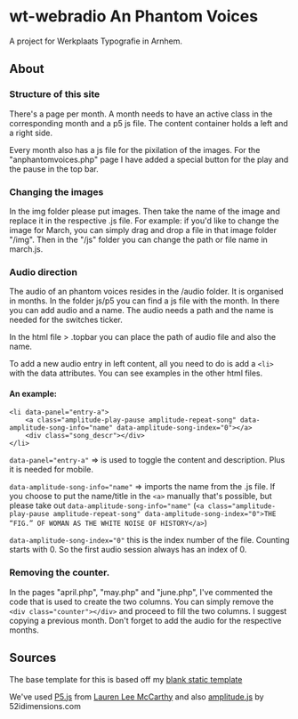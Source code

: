 # wt-webradio An Phantom Voices
A project for Werkplaats Typografie in Arnhem.

## About


### Structure of this site
There's a page per month. A month needs to have an active class in the corresponding month and a p5 js file. The content container holds a left and a right side.

Every month also has a js file for the pixilation of the images.
For the "anphantomvoices.php" page I have added a special button for the play and the pause in the top bar.

### Changing the images
In the img folder please put images. Then take the name of the image and replace it in the respective .js file. For example: if you'd like to change the image for March, you can simply drag and drop a file in that image folder "/img". Then
in the "/js" folder you can change the path or file name in march.js.

### Audio direction
The audio of an phantom voices resides in the /audio folder. It is organised in months. In the folder js/p5 you can find a js file with the month. In there you can add audio and a name. The audio needs a path and the name is needed for the switches ticker.

In the html file > .topbar you can place the path of audio file and also the name.

To add a new audio entry in left content, all you need to do is add a `<li>` with the data attributes. You can see examples in the other html files.

#### An example:

```
<li data-panel="entry-a">
    <a class="amplitude-play-pause amplitude-repeat-song" data-amplitude-song-info="name" data-amplitude-song-index="0"></a>
    <div class="song_descr"></div>
</li>
```

`data-panel="entry-a"` => is used to toggle the content and description. Plus it is needed for mobile.

`data-amplitude-song-info="name"` => imports the name from the .js file. If you choose to put the name/title in the `<a>` manually that's possible, but please take out `data-amplitude-song-info="name"` (`<a class="amplitude-play-pause amplitude-repeat-song" data-amplitude-song-index="0">THE “FIG.” OF WOMAN AS THE WHITE NOISE OF HISTORY</a>`)

`data-amplitude-song-index="0"` this is the index number of the file. Counting starts with 0. So the first audio session always has an index of 0.

### Removing the counter.
In the pages "april.php", "may.php" and "june.php", I've commented the code that is used to create the two columns.
You can simply remove the ```<div class="counter"></div>``` and proceed to fill the two columns. I suggest copying a previous month. Don't forget to add the audio for the respective months.


## Sources
The base template for this is based off my [blank static template](https://github.com/BluePraise/blank-static-html)

We've used [P5.js](https://p5js.org/) from [Lauren Lee McCarthy](https://lauren-mccarthy.com/Info) and also
[amplitude.js](https://521dimensions.com/) by 52idimensions.com



